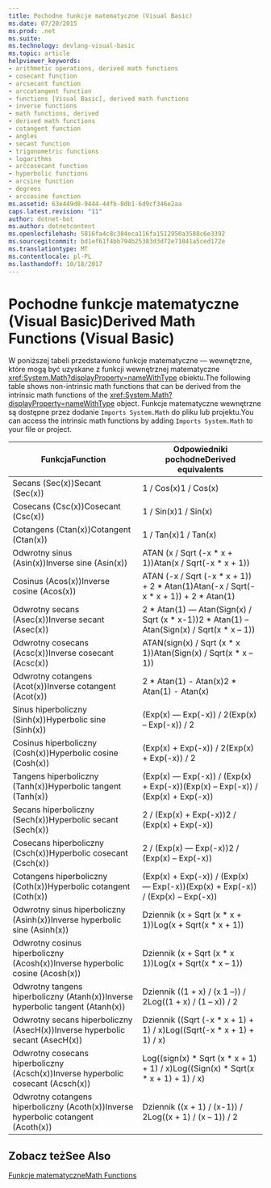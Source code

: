 ```yaml
---
title: Pochodne funkcje matematyczne (Visual Basic)
ms.date: 07/20/2015
ms.prod: .net
ms.suite: 
ms.technology: devlang-visual-basic
ms.topic: article
helpviewer_keywords:
- arithmetic operations, derived math functions
- cosecant function
- arcsecant function
- arccotangent function
- functions [Visual Basic], derived math functions
- inverse functions
- math functions, derived
- derived math functions
- cotangent function
- angles
- secant function
- trigonometric functions
- logarithms
- arccosecant function
- hyperbolic functions
- arcsine function
- degrees
- arccosine function
ms.assetid: 63e449d8-9444-44fb-8db1-6d9cf346e2aa
caps.latest.revision: "11"
author: dotnet-bot
ms.author: dotnetcontent
ms.openlocfilehash: 5816fa4c8c384eca116fa1512950a3588c6e3392
ms.sourcegitcommit: bd1ef61f4bb794b25383d3d72e71041a5ced172e
ms.translationtype: MT
ms.contentlocale: pl-PL
ms.lasthandoff: 10/18/2017
---
```

# <a name="derived-math-functions-visual-basic"></a><span data-ttu-id="636ad-102">Pochodne funkcje matematyczne (Visual Basic)</span><span class="sxs-lookup"><span data-stu-id="636ad-102">Derived Math Functions (Visual Basic)</span></span>
<span data-ttu-id="636ad-103">W poniższej tabeli przedstawiono funkcje matematyczne — wewnętrzne, które mogą być uzyskane z funkcji wewnętrznej matematyczne <xref:System.Math?displayProperty=nameWithType> obiektu.</span><span class="sxs-lookup"><span data-stu-id="636ad-103">The following table shows non-intrinsic math functions that can be derived from the intrinsic math functions of the <xref:System.Math?displayProperty=nameWithType> object.</span></span> <span data-ttu-id="636ad-104">Funkcje matematyczne wewnętrzne są dostępne przez dodanie `Imports System.Math` do pliku lub projektu.</span><span class="sxs-lookup"><span data-stu-id="636ad-104">You can access the intrinsic math functions by adding `Imports System.Math` to your file or project.</span></span>  
  
|<span data-ttu-id="636ad-105">Funkcja</span><span class="sxs-lookup"><span data-stu-id="636ad-105">Function</span></span>|<span data-ttu-id="636ad-106">Odpowiedniki pochodne</span><span class="sxs-lookup"><span data-stu-id="636ad-106">Derived equivalents</span></span>|  
|--------------|-------------------------|  
|<span data-ttu-id="636ad-107">Secans (Sec(x))</span><span class="sxs-lookup"><span data-stu-id="636ad-107">Secant (Sec(x))</span></span>|<span data-ttu-id="636ad-108">1 / Cos(x)</span><span class="sxs-lookup"><span data-stu-id="636ad-108">1 / Cos(x)</span></span>|  
|<span data-ttu-id="636ad-109">Cosecans (Csc(x))</span><span class="sxs-lookup"><span data-stu-id="636ad-109">Cosecant (Csc(x))</span></span>|<span data-ttu-id="636ad-110">1 / Sin(x)</span><span class="sxs-lookup"><span data-stu-id="636ad-110">1 / Sin(x)</span></span>|  
|<span data-ttu-id="636ad-111">Cotangens (Ctan(x))</span><span class="sxs-lookup"><span data-stu-id="636ad-111">Cotangent (Ctan(x))</span></span>|<span data-ttu-id="636ad-112">1 / Tan(x)</span><span class="sxs-lookup"><span data-stu-id="636ad-112">1 / Tan(x)</span></span>|  
|<span data-ttu-id="636ad-113">Odwrotny sinus (Asin(x))</span><span class="sxs-lookup"><span data-stu-id="636ad-113">Inverse sine (Asin(x))</span></span>|<span data-ttu-id="636ad-114">ATAN (x / Sqrt (-x * x + 1))</span><span class="sxs-lookup"><span data-stu-id="636ad-114">Atan(x / Sqrt(-x * x + 1))</span></span>|  
|<span data-ttu-id="636ad-115">Cosinus (Acos(x))</span><span class="sxs-lookup"><span data-stu-id="636ad-115">Inverse cosine (Acos(x))</span></span>|<span data-ttu-id="636ad-116">ATAN (-x / Sqrt (-x * x + 1)) + 2 \* Atan(1)</span><span class="sxs-lookup"><span data-stu-id="636ad-116">Atan(-x / Sqrt(-x * x + 1)) + 2 \* Atan(1)</span></span>|  
|<span data-ttu-id="636ad-117">Odwrotny secans (Asec(x))</span><span class="sxs-lookup"><span data-stu-id="636ad-117">Inverse secant (Asec(x))</span></span>|<span data-ttu-id="636ad-118">2 * Atan(1) — Atan(Sign(x) / Sqrt (x \* x-1))</span><span class="sxs-lookup"><span data-stu-id="636ad-118">2 * Atan(1) – Atan(Sign(x) / Sqrt(x \* x – 1))</span></span>|  
|<span data-ttu-id="636ad-119">Odwrotny cosecans (Acsc(x))</span><span class="sxs-lookup"><span data-stu-id="636ad-119">Inverse cosecant (Acsc(x))</span></span>|<span data-ttu-id="636ad-120">ATAN(sign(x) / Sqrt (x * x 1))</span><span class="sxs-lookup"><span data-stu-id="636ad-120">Atan(Sign(x) / Sqrt(x * x – 1))</span></span>|  
|<span data-ttu-id="636ad-121">Odwrotny cotangens (Acot(x))</span><span class="sxs-lookup"><span data-stu-id="636ad-121">Inverse cotangent (Acot(x))</span></span>|<span data-ttu-id="636ad-122">2 * Atan(1) - Atan(x)</span><span class="sxs-lookup"><span data-stu-id="636ad-122">2 * Atan(1) - Atan(x)</span></span>|  
|<span data-ttu-id="636ad-123">Sinus hiperboliczny (Sinh(x))</span><span class="sxs-lookup"><span data-stu-id="636ad-123">Hyperbolic sine (Sinh(x))</span></span>|<span data-ttu-id="636ad-124">(Exp(x) — Exp(-x)) / 2</span><span class="sxs-lookup"><span data-stu-id="636ad-124">(Exp(x) – Exp(-x)) / 2</span></span>|  
|<span data-ttu-id="636ad-125">Cosinus hiperboliczny (Cosh(x))</span><span class="sxs-lookup"><span data-stu-id="636ad-125">Hyperbolic cosine (Cosh(x))</span></span>|<span data-ttu-id="636ad-126">(Exp(x) + Exp(-x)) / 2</span><span class="sxs-lookup"><span data-stu-id="636ad-126">(Exp(x) + Exp(-x)) / 2</span></span>|  
|<span data-ttu-id="636ad-127">Tangens hiperboliczny (Tanh(x))</span><span class="sxs-lookup"><span data-stu-id="636ad-127">Hyperbolic tangent (Tanh(x))</span></span>|<span data-ttu-id="636ad-128">(Exp(x) — Exp(-x)) / (Exp(x) + Exp(-x))</span><span class="sxs-lookup"><span data-stu-id="636ad-128">(Exp(x) – Exp(-x)) / (Exp(x) + Exp(-x))</span></span>|  
|<span data-ttu-id="636ad-129">Secans hiperboliczny (Sech(x))</span><span class="sxs-lookup"><span data-stu-id="636ad-129">Hyperbolic secant (Sech(x))</span></span>|<span data-ttu-id="636ad-130">2 / (Exp(x) + Exp(-x))</span><span class="sxs-lookup"><span data-stu-id="636ad-130">2 / (Exp(x) + Exp(-x))</span></span>|  
|<span data-ttu-id="636ad-131">Cosecans hiperboliczny (Csch(x))</span><span class="sxs-lookup"><span data-stu-id="636ad-131">Hyperbolic cosecant (Csch(x))</span></span>|<span data-ttu-id="636ad-132">2 / (Exp(x) — Exp(-x))</span><span class="sxs-lookup"><span data-stu-id="636ad-132">2 / (Exp(x) – Exp(-x))</span></span>|  
|<span data-ttu-id="636ad-133">Cotangens hiperboliczny (Coth(x))</span><span class="sxs-lookup"><span data-stu-id="636ad-133">Hyperbolic cotangent (Coth(x))</span></span>|<span data-ttu-id="636ad-134">(Exp(x) + Exp(-x)) / (Exp(x) — Exp(-x))</span><span class="sxs-lookup"><span data-stu-id="636ad-134">(Exp(x) + Exp(-x)) / (Exp(x) – Exp(-x))</span></span>|  
|<span data-ttu-id="636ad-135">Odwrotny sinus hiperboliczny (Asinh(x))</span><span class="sxs-lookup"><span data-stu-id="636ad-135">Inverse hyperbolic sine (Asinh(x))</span></span>|<span data-ttu-id="636ad-136">Dziennik (x + Sqrt (x * x + 1))</span><span class="sxs-lookup"><span data-stu-id="636ad-136">Log(x + Sqrt(x * x + 1))</span></span>|  
|<span data-ttu-id="636ad-137">Odwrotny cosinus hiperboliczny (Acosh(x))</span><span class="sxs-lookup"><span data-stu-id="636ad-137">Inverse hyperbolic cosine (Acosh(x))</span></span>|<span data-ttu-id="636ad-138">Dziennik (x + Sqrt (x * x 1))</span><span class="sxs-lookup"><span data-stu-id="636ad-138">Log(x + Sqrt(x * x – 1))</span></span>|  
|<span data-ttu-id="636ad-139">Odwrotny tangens hiperboliczny (Atanh(x))</span><span class="sxs-lookup"><span data-stu-id="636ad-139">Inverse hyperbolic tangent (Atanh(x))</span></span>|<span data-ttu-id="636ad-140">Dziennik ((1 + x) / (x 1 –)) / 2</span><span class="sxs-lookup"><span data-stu-id="636ad-140">Log((1 + x) / (1 – x)) / 2</span></span>|  
|<span data-ttu-id="636ad-141">Odwrotny secans hiperboliczny (AsecH(x))</span><span class="sxs-lookup"><span data-stu-id="636ad-141">Inverse hyperbolic secant (AsecH(x))</span></span>|<span data-ttu-id="636ad-142">Dziennik ((Sqrt (-x * x + 1) + 1) / x)</span><span class="sxs-lookup"><span data-stu-id="636ad-142">Log((Sqrt(-x * x + 1) + 1) / x)</span></span>|  
|<span data-ttu-id="636ad-143">Odwrotny cosecans hiperboliczny (Acsch(x))</span><span class="sxs-lookup"><span data-stu-id="636ad-143">Inverse hyperbolic cosecant (Acsch(x))</span></span>|<span data-ttu-id="636ad-144">Log((sign(x) * Sqrt (x \* x + 1) + 1) / x)</span><span class="sxs-lookup"><span data-stu-id="636ad-144">Log((Sign(x) * Sqrt(x \* x + 1) + 1) / x)</span></span>|  
|<span data-ttu-id="636ad-145">Odwrotny cotangens hiperboliczny (Acoth(x))</span><span class="sxs-lookup"><span data-stu-id="636ad-145">Inverse hyperbolic cotangent (Acoth(x))</span></span>|<span data-ttu-id="636ad-146">Dziennik ((x + 1) / (x-1)) / 2</span><span class="sxs-lookup"><span data-stu-id="636ad-146">Log((x + 1) / (x – 1)) / 2</span></span>|  
  
## <a name="see-also"></a><span data-ttu-id="636ad-147">Zobacz też</span><span class="sxs-lookup"><span data-stu-id="636ad-147">See Also</span></span>  
 [<span data-ttu-id="636ad-148">Funkcje matematyczne</span><span class="sxs-lookup"><span data-stu-id="636ad-148">Math Functions</span></span>](../../../visual-basic/language-reference/functions/math-functions.md)

